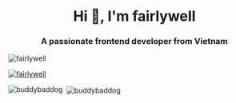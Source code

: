 <!--
![Anurag's GitHub stats](https://github-readme-stats.vercel.app/api?username=fairlywell&show_icons=true)
![Top Langs](https://github-readme-stats.vercel.app/api/top-langs/?username=fairlywell&layout=compact)
-->
<h1 align="center">Hi 👋, I'm fairlywell</h1>
<h3 align="center">A passionate frontend developer from Vietnam</h3>

<p align="left"> <img src="https://komarev.com/ghpvc/?username=fairlywell&label=Profile%20views&color=0e75b6&style=flat" alt="fairlywell" /> </p>

<p align="left"> <a href="https://github.com/ryo-ma/github-profile-trophy"><img src="https://github-profile-trophy.vercel.app/?username=fairlywell" alt="fairlywell" /></a> </p>

<!-- <h3 align="left">Connect with me:</h3> -->
<p align="left">
</p>



<p><img align="left" src="https://github-readme-stats.vercel.app/api/top-langs?username=fairlywell&show_icons=true&locale=en&layout=compact" alt="buddybaddog" /></p>

<p>&nbsp;<img align="center" src="https://github-readme-stats.vercel.app/api?username=fairlywell&show_icons=true&locale=en" alt="buddybaddog" /></p>
